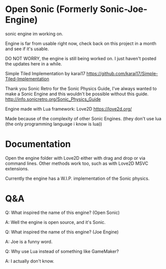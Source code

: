 # Open Sonic (Formerly Sonic-Joe-Engine)
sonic engine im working on.

Engine is far from usable right now, check back on this project in a month and see if it's usable.

DO NOT WORRY, the engine is still being worked on. I just haven't posted the updates here in a while.

Simple Tiled Implementation by karai17
https://github.com/karai17/Simple-Tiled-Implementation

Thank you Sonic Retro for the Sonic Physics Guide, I've always wanted to make a Sonic Engine and this wouldn't be possible without this guide.
http://info.sonicretro.org/Sonic_Physics_Guide


Engine made with Lua framework: Love2D
https://love2d.org/

Made because of the complexity of other Sonic Engines. (they don't use lua (the only programming language i know is lua))

# Documentation

Open the engine folder with Love2D either with drag and drop or via command lines. Other methods work too, such as with Love2D MSVC extensions.

Currently the engine has a W.I.P. implementation of the Sonic physics.

# Q&A

Q: What inspired the name of this engine? (Open Sonic)

A: Well the engine is open source, and it's Sonic.


Q: What inspired the name of this engine? (Joe Engine)

A: Joe is a funny word.


Q: Why use Lua instead of something like GameMaker?

A: I actually don't know.
